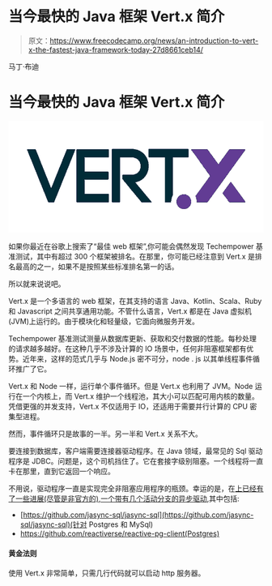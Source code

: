# 当今最快的 Java 框架 Vert.x 简介

> 原文：<https://www.freecodecamp.org/news/an-introduction-to-vert-x-the-fastest-java-framework-today-27d8661ceb14/>

马丁·布迪

# 当今最快的 Java 框架 Vert.x 简介

![1*RovqxSyUULpHDMxwYGXQPA](img/33a6fb5a796c1a73e715c14be55ca04e.png)

如果你最近在谷歌上搜索了“最佳 web 框架”,你可能会偶然发现 Techempower 基准测试，其中有超过 300 个框架被排名。在那里，你可能已经注意到 Vert.x 是排名最高的之一，如果不是按照某些标准排名第一的话。

所以就来说说吧。

Vert.x 是一个多语言的 web 框架，在其支持的语言 Java、Kotlin、Scala、Ruby 和 Javascript 之间共享通用功能。不管什么语言，Vert.x 都是在 Java 虚拟机(JVM)上运行的。由于模块化和轻量级，它面向微服务开发。

Techempower 基准测试测量从数据库更新、获取和交付数据的性能。每秒处理的请求越多越好。在这种几乎不涉及计算的 IO 场景中，任何非阻塞框架都有优势。近年来，这样的范式几乎与 Node.js 密不可分，node . js 以其单线程事件循环推广了它。

Vert.x 和 Node 一样，运行单个事件循环。但是 Vert.x 也利用了 JVM。Node 运行在一个内核上，而 Vert.x 维护一个线程池，其大小可以匹配可用内核的数量。凭借更强的并发支持，Vert.x 不仅适用于 IO，还适用于需要并行计算的 CPU 密集型进程。

然而，事件循环只是故事的一半。另一半和 Vert.x 关系不大。

要连接到数据库，客户端需要连接器驱动程序。在 Java 领域，最常见的 Sql 驱动程序是 JDBC。问题是，这个司机挡住了。它在套接字级别阻塞。一个线程将一直卡在那里，直到它返回一个响应。

不用说，驱动程序一直是实现完全非阻塞应用程序的瓶颈。幸运的是，在[上已经有了一些进展(尽管是非官方的),一个带有几个活动分支的异步驱动](https://github.com/mauricio/postgresql-async),其中包括:

*   [https://github.com/jasync-sql/jasync-sql](https://github.com/jasync-sql/jasync-sql)(针对 Postgres 和 MySql)
*   https://github.com/reactiverse/reactive-pg-client(Postgres)

#### **黄金法则**

使用 Vert.x 非常简单，只需几行代码就可以启动 http 服务器。